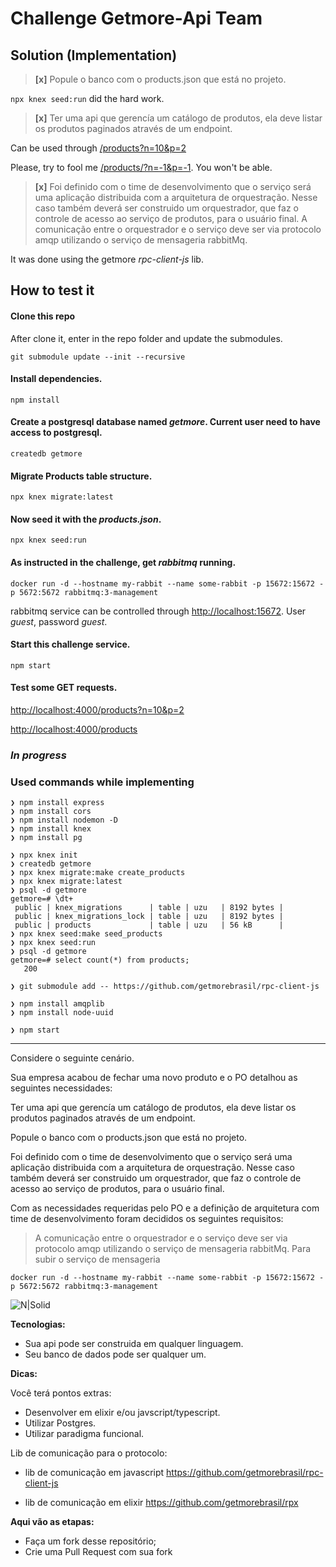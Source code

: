 # Challenge Getmore-Api Team

## Solution (Implementation)

> **[x]** Popule o banco com o products.json que está no projeto.

`npx knex seed:run` did the hard work.

> **[x]** Ter uma api que gerencía um catálogo de produtos, ela deve listar os produtos paginados através de um endpoint.

Can be used through [/products?n=10&p=2](http://localhost:4000/products/?n=10&p=2)

Please, try to fool me [/products/?n=-1&p=-1](http://localhost:4000/products/?n=-1&p=-1). You won't be able.

> **[x]** Foi definido com o time de desenvolvimento que o serviço será uma aplicação distribuida com a arquitetura de orquestração. Nesse caso também deverá ser construido um orquestrador, que faz o controle de acesso ao serviço de produtos, para o usuário final.
> A comunicação entre o orquestrador e o serviço deve ser via protocolo amqp utilizando o serviço de mensageria rabbitMq.

It was done using the getmore _rpc-client-js_ lib.

## How to test it

#### Clone this repo

After clone it, enter in the repo folder and update the submodules.

`git submodule update --init --recursive`

#### Install dependencies.

`npm install`

#### Create a postgresql database named _getmore_. Current user need to have access to postgresql.

`createdb getmore`

#### Migrate Products table structure.

`npx knex migrate:latest`

#### Now seed it with the _products.json_.

`npx knex seed:run`

#### As instructed in the challenge, get _rabbitmq_ running.

`docker run -d --hostname my-rabbit --name some-rabbit -p 15672:15672 -p 5672:5672 rabbitmq:3-management`

rabbitmq service can be controlled through [http://localhost:15672](http://localhost:15672). User _guest_, password _guest_.

#### Start this challenge service.

`npm start`

#### Test some GET requests.

[http://localhost:4000/products?n=10&p=2](http://localhost:4000/products?n=10&p=2)

[http://localhost:4000/products](http://localhost:4000/products)

### _In progress_

### Used commands while implementing

```
❯ npm install express
❯ npm install cors
❯ npm install nodemon -D
❯ npm install knex
❯ npm install pg

❯ npx knex init
❯ createdb getmore
❯ npx knex migrate:make create_products
❯ npx knex migrate:latest
❯ psql -d getmore
getmore=# \dt+
 public | knex_migrations      | table | uzu   | 8192 bytes |
 public | knex_migrations_lock | table | uzu   | 8192 bytes |
 public | products             | table | uzu   | 56 kB      |
❯ npx knex seed:make seed_products
❯ npx knex seed:run
❯ psql -d getmore
getmore=# select count(*) from products;
   200

❯ git submodule add -- https://github.com/getmorebrasil/rpc-client-js

❯ npm install amqplib
❯ npm install node-uuid

❯ npm start
```

---

Considere o seguinte cenário.

Sua empresa acabou de fechar uma novo produto e o PO detalhou as seguintes necessidades:

Ter uma api que gerencía um catálogo de produtos, ela deve listar os produtos paginados através de um endpoint.

Popule o banco com o products.json que está no projeto.

Foi definido com o time de desenvolvimento que o serviço será uma aplicação distribuida com a arquitetura de orquestração.
Nesse caso também deverá ser construido um orquestrador, que faz o controle de acesso ao serviço de produtos, para o usuário final.

Com as necessidades requeridas pelo PO e a definição de arquitetura com time de desenvolvimento foram decididos os seguintes requisitos:

> A comunicação entre o orquestrador e o serviço deve ser via protocolo amqp
> utilizando o serviço de mensageria rabbitMq.
> Para subir o serviço de mensageria

```
docker run -d --hostname my-rabbit --name some-rabbit -p 15672:15672 -p 5672:5672 rabbitmq:3-management
```

![N|Solid](https://pubs.vmware.com/vfabricRabbitMQ31/topic/com.vmware.vfabric.rabbitmq.3.1/rabbit-web-docs/img/tutorials/intro/hello-world-example-routing.png)

**Tecnologias:**

- Sua api pode ser construida em qualquer linguagem.
- Seu banco de dados pode ser qualquer um.

**Dicas:**

Você terá pontos extras:

- Desenvolver em elixir e/ou javscript/typescript.
- Utilizar Postgres.
- Utilizar paradigma funcional.

Lib de comunicação para o protocolo:

- lib de comunicação em javascript
  https://github.com/getmorebrasil/rpc-client-js

- lib de comunicação em elixir
  https://github.com/getmorebrasil/rpx

**Aqui vão as etapas:**

- Faça um fork desse repositório;
- Crie uma Pull Request com sua fork
